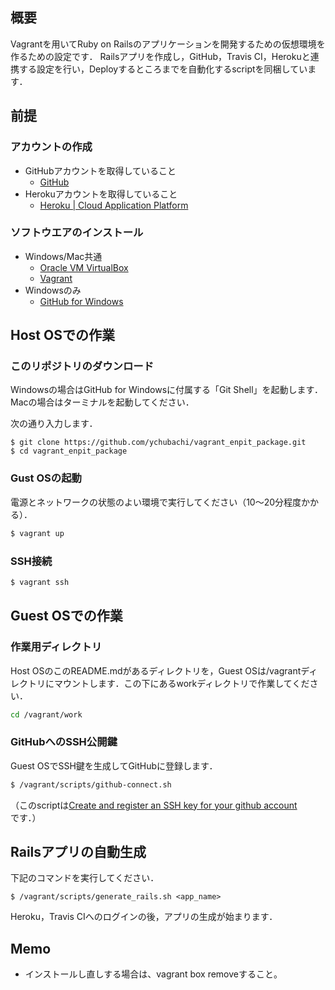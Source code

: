 ## 概要
Vagrantを用いてRuby on Railsのアプリケーションを開発するための仮想環境を作るための設定です．
Railsアプリを作成し，GitHub，Travis CI，Herokuと連携する設定を行い，Deployするところまでを自動化するscriptを同梱しています．

## 前提

### アカウントの作成

- GitHubアカウントを取得していること
  - [GitHub](https://github.com/)
- Herokuアカウントを取得していること
  - [Heroku | Cloud Application Platform](https://www.heroku.com/)

### ソフトウエアのインストール

- Windows/Mac共通
  - [Oracle VM VirtualBox](https://www.virtualbox.org/)
  - [Vagrant](http://www.vagrantup.com/)
- Windowsのみ
  - [GitHub for Windows](http://windows.github.com/)

## Host OSでの作業

### このリポジトリのダウンロード

Windowsの場合はGitHub for Windowsに付属する「Git Shell」を起動します．Macの場合はターミナルを起動してください．

次の通り入力します．

```
$ git clone https://github.com/ychubachi/vagrant_enpit_package.git
$ cd vagrant_enpit_package
```

### Gust OSの起動

電源とネットワークの状態のよい環境で実行してください（10～20分程度かかる）．

```bash
$ vagrant up
```

### SSH接続

```bash
$ vagrant ssh
```

## Guest OSでの作業

### 作業用ディレクトリ

Host OSのこのREADME.mdがあるディレクトリを，Guest OSは/vagrantディレクトリにマウントします．この下にあるworkディレクトリで作業してください．

```bash
cd /vagrant/work
```

### GitHubへのSSH公開鍵

Guest OSでSSH鍵を生成してGitHubに登録します．

```bash
$ /vagrant/scripts/github-connect.sh
```

（このscriptは[Create and register an SSH key for your github account](https://gist.github.com/acoulton/1969779)です．）

## Railsアプリの自動生成

下記のコマンドを実行してください．

```
$ /vagrant/scripts/generate_rails.sh <app_name>
```

Heroku，Travis CIへのログインの後，アプリの生成が始まります．

## Memo

- インストールし直しする場合は、vagrant box removeすること。
